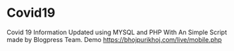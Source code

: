 # Covid19
Covid 19 Information Updated using MYSQL and PHP With An Simple Script made by Blogpress Team. Demo https://bhojpurikhoj.com/live/mobile.php
